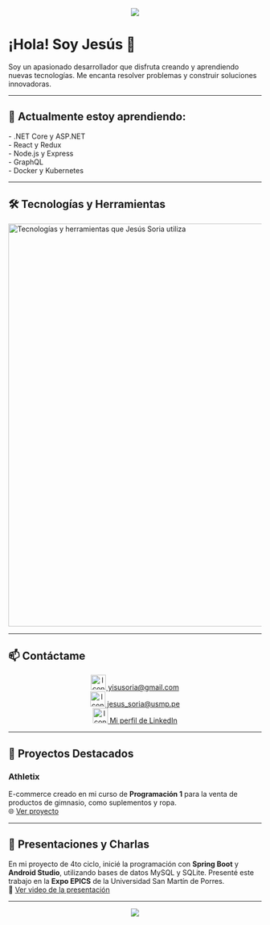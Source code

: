 <p align="center">
  <img src="https://user-images.githubusercontent.com/73097560/115834477-dbab4500-a447-11eb-908a-139a6edaec5c.gif">
</p>

<h1 >¡Hola! Soy Jesús 👋</h1>

<p >
  Soy un apasionado desarrollador que disfruta creando y aprendiendo nuevas tecnologías. Me encanta resolver problemas y construir soluciones innovadoras.
</p>

---

<h2 >🌱 Actualmente estoy aprendiendo:</h2>

<p >
  - .NET Core y ASP.NET <br>
  - React y Redux <br>
  - Node.js y Express <br>
  - GraphQL <br>
  - Docker y Kubernetes
</p>

---

<h2 >🛠 Tecnologías y Herramientas</h2>

<p >
  <img src="https://skillicons.dev/icons?i=vscode,html,css,js,java,py,spring,mysql,postgres,mongodb,git,github,node,react,docker,graphql&perline=14" alt="Tecnologías y herramientas que Jesús Soria utiliza" width="800">
</p>

---

<h2 >📫 Contáctame</h2>

<p align="center">
  <a href="mailto:yisusoria@gmail.com">
    <img src="https://img.icons8.com/color/48/000000/gmail.png" alt="Icono de Gmail" width="30">
    yisusoria@gmail.com
  </a>
  <br>
  <a href="mailto:jesus_soria@usmp.pe">
    <img src="https://img.icons8.com/color/48/000000/ms-outlook.png" alt="Icono de Outlook" width="30">
    jesus_soria@usmp.pe
  </a>
  <br>
  <a href="https://www.linkedin.com/in/jes%C3%BAs-alberto-soria-llantoy" target="_blank">
    <img src="https://img.icons8.com/color/48/000000/linkedin.png" alt="Icono de LinkedIn" width="30">
    Mi perfil de LinkedIn
  </a>
</p>

---

<h2>🔧 Proyectos Destacados</h2>

<h3>Athletix</h3>
<p>
  E-commerce creado en mi curso de <strong>Programación 1</strong> para la venta de productos de gimnasio, como suplementos y ropa.
  <br>
  🌐 <a href="https://athletix.onrender.com/AthetiX/NoCliente/Catalogo">Ver proyecto</a>
</p>

---

<h2>🎤 Presentaciones y Charlas</h2>

<p>
  En mi proyecto de 4to ciclo, inicié la programación con <strong>Spring Boot</strong> y <strong>Android Studio</strong>, utilizando bases de datos MySQL y SQLite. Presenté este trabajo en la <strong>Expo EPICS</strong> de la Universidad San Martín de Porres.
  <br>
  🎥 <a href="https://www.youtube.com/watch?v=JU1s9c_09LU&t=113s&ab_channel=FIAUSMP">Ver video de la presentación</a>
</p>

---




<p align="center">
  <img src="https://user-images.githubusercontent.com/73097560/115834477-dbab4500-a447-11eb-908a-139a6edaec5c.gif">
</p>
